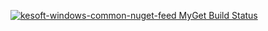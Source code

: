 [![kesoft-windows-common-nuget-feed MyGet Build Status](https://www.myget.org/BuildSource/Badge/kesoft-windows-common-nuget-feed?identifier=1d95c090-a1b0-4354-a70e-9a4ab42d05d8)](https://www.myget.org/)
